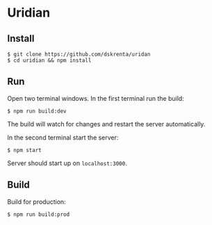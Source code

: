 # Uridian

## Install

```
$ git clone https://github.com/dskrenta/uridan
$ cd uridian && npm install
```

## Run

Open two terminal windows. In the first terminal run the build:

```
$ npm run build:dev
```
The build will watch for changes and restart the server automatically.

In the second terminal start the server:

```
$ npm start
```

Server should start up on `localhost:3000`.

## Build

Build for production:

```
$ npm run build:prod
```

